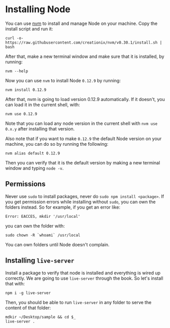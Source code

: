 # Installing Node

You can use [nvm](https://github.com/creationix/nvm) to install and manage Node on your machine. Copy the install script and run it:

~~~~{.numberLines .bash startFrom="1"}
curl -o- https://raw.githubusercontent.com/creationix/nvm/v0.30.1/install.sh | bash
~~~~~~~

After that, make a new terminal window and make sure that it is installed, by running:

~~~~{.numberLines .bash startFrom="1"}
nvm --help
~~~~~~~

Now you can use `nvm` to install Node `0.12.9` by running:

~~~~{.numberLines .bash startFrom="1"}
nvm install 0.12.9
~~~~~~~

After that, nvm is going to load version 0.12.9 automatically. If it doesn't, you can load it in the current shell, with:

~~~~{.numberLines .bash startFrom="1"}
nvm use 0.12.9
~~~~~~~

Note that you can load any node version in the current shell with `nvm use 0.x.y` after installing that version.

Also note that if you want to make `0.12.9` the default Node version on your machine, you can do so by running the following:

~~~~{.numberLines .bash startFrom="1"}
nvm alias default 0.12.9
~~~~~~~

Then you can verify that it is the default version by making a new terminal window and typing `node -v`.

## Permissions

Never use `sudo` to install packages, never do `sudo npm install <package>`. If you get permission errors while installing without `sudo`, you can own the folders instead. So for example, if you get an error like:

~~~~{.numberLines .bash startFrom="1"}
Error: EACCES, mkdir '/usr/local'
~~~~~~~

you can own the folder with:

~~~~{.numberLines .bash startFrom="1"}
sudo chown -R `whoami` /usr/local
~~~~~~~

You can own folders until Node doesn't complain.

## Installing `live-server`

Install a package to verify that node is installed and everything is wired up correctly. We are going to use `live-server` through the book. So let's install that with:

~~~~{.numberLines .bash startFrom="1"}
npm i -g live-server
~~~~~~~

Then, you should be able to run `live-server` in any folder to serve the content of that folder:

~~~~{.numberLines .bash startFrom="1"}
mdkir ~/Desktop/sample && cd $_
live-server .
~~~~~~~
